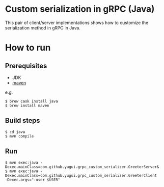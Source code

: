 # Custom serialization in gRPC (Java)

This pair of client/server implementations shows how to customize the
serialization method in gRPC in Java.

# How to run 
## Prerequisites
* JDK
* [maven](https://maven.apache.org/)

e.g.

```console
$ brew cask install java
$ brew install maven
```

## Build steps

```console
$ cd java
$ mvn compile
```

## Run

```console
$ mvn exec:java -Dexec.mainClass=com.github.yugui.grpc_custom_serializer.GreeterServer&
$ mvn exec:java -Dexec.mainClass=com.github.yugui.grpc_custom_serializer.GreeterClient -Dexec.args="-user $USER"
```
